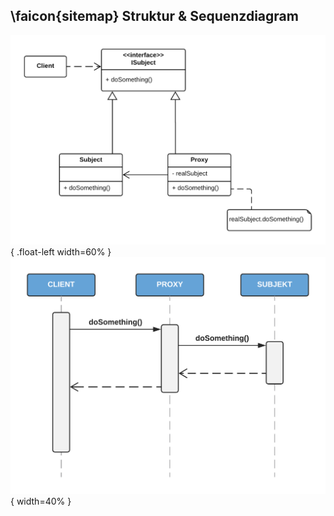 ##  \faicon{sitemap} Struktur & Sequenzdiagram
![Klassendiagram des Proxy-Musters](../assets/images/proxy_class_diagram.png){ .float-left width=60% }
![Sequenzdiagram des Proxy-Musters](../assets/images/proxy_sequence_diagram.png){ width=40% }